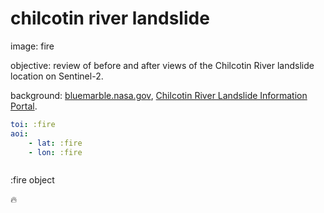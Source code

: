 # chilcotin river landslide

image: fire

objective: review of before and after views of the Chilcotin River landslide location on Sentinel-2.

background: [bluemarble.nasa.gov](https://www.bluemarble.nasa.gov/images/153195/chilcotin-rivers-landslide-lake-begins-draining), [Chilcotin River Landslide Information Portal](https://chilcotin-river-landslide-2024-bcgov03.hub.arcgis.com/).

```yaml
toi: :fire
aoi: 
	- lat: :fire
	- lon: :fire
```

```bash


```


:fire object

🔥